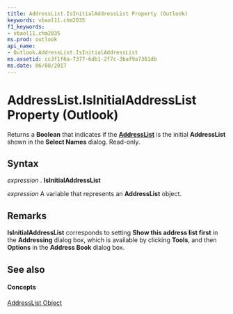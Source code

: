 ```yaml
---
title: AddressList.IsInitialAddressList Property (Outlook)
keywords: vbaol11.chm2035
f1_keywords:
- vbaol11.chm2035
ms.prod: outlook
api_name:
- Outlook.AddressList.IsInitialAddressList
ms.assetid: cc3f1f6a-7377-6db1-2f7c-3baf9a7361db
ms.date: 06/08/2017
---
```



# AddressList.IsInitialAddressList Property (Outlook)

Returns a  **Boolean** that indicates if the **[AddressList](Outlook.AddressList.md)** is the initial **AddressList** shown in the **Select Names** dialog. Read-only.


## Syntax

 _expression_ . **IsInitialAddressList**

 _expression_ A variable that represents an **AddressList** object.


## Remarks

 **IsInitialAddressList** corresponds to setting **Show this address list first** in the **Addressing** dialog box, which is available by clicking **Tools**, and then  **Options** in the **Address Book** dialog box.


## See also


#### Concepts


[AddressList Object](Outlook.AddressList.md)

